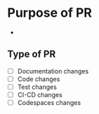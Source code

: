 # Purpose of PR

-

## Type of PR

- [ ] Documentation changes
- [ ] Code changes
- [ ] Test changes
- [ ] CI-CD changes
- [ ] Codespaces changes
